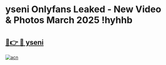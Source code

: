 # yseni Onlyfans Leaked - New Video & Photos March 2025 !hyhhb

# <h2><a href="https://bx7rw2.iuczelnia.edu.pl?title=yseni&ref=hyhhb">🔗👉 🔴 yseni</a></h2>

[![acn](https://github.com/user-attachments/assets/0f9c940e-d8b0-45ae-aac7-cd30a18b3e1c)](https://bx7rw2.iuczelnia.edu.pl?title=yseni&ref=hyhhb)

